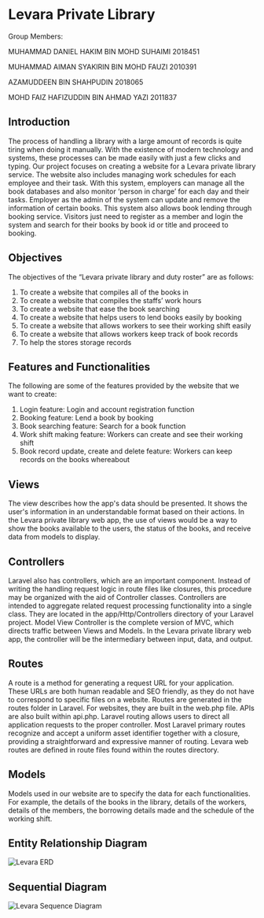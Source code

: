 
# Levara Private Library

Group Members:

MUHAMMAD DANIEL HAKIM BIN MOHD SUHAIMI 2018451

MUHAMMAD AIMAN SYAKIRIN BIN MOHD FAUZI 2010391

AZAMUDDEEN BIN SHAHPUDIN 2018065

MOHD FAIZ HAFIZUDDIN BIN AHMAD YAZI 2011837


## Introduction

The process of handling a library with a large amount of records is quite tiring when doing it manually. With the existence of modern technology and systems, these processes can be made easily with just a few clicks and typing. Our project focuses on creating a website for a Levara private library service.
The website also includes managing work schedules for each employee and their task. With this system, employers can manage all the book databases and also monitor ‘person in charge’ for each day and their tasks. Employer as the admin of the system can update and remove the information of certain books.
This system also allows book lending through booking service. Visitors just need to register as a member and login the system and search for their books by book id or title and proceed to booking.

## Objectives
The objectives of the “Levara private library and duty roster” are as follows:
1. To create a website that compiles all of the books in 
2. To create a website that compiles the staffs’ work hours
3. To create a website that ease the book searching
4. To create a website that helps users to lend books easily by booking
5. To create a website that allows workers to see their working shift easily
6. To create a website that allows workers keep track of book records
7. To help the stores storage records

## Features and Functionalities

The following are some of the features provided by the website that we want to create:
1. Login feature: Login and account registration function
2. Booking feature: Lend a book by booking
3. Book searching feature: Search for a book function
4. Work shift making feature: Workers can create and see their working shift
5. Book record update, create and delete feature: Workers can keep records on the books whereabout

## Views

The view describes how the app's data should be presented. It shows the user's information in an understandable format based on their actions. In the Levara private library web app, the use of views would be a way to show the books available to the users, the status of the books, and receive data from models to display.

## Controllers

Laravel also has controllers, which are an important component. Instead of writing the handling request logic in route files like closures, this procedure may be organized with the aid of Controller classes. Controllers are intended to aggregate related request processing functionality into a single class. They are located in the app/Http/Controllers directory of your Laravel project. Model View Controller is the complete version of MVC, which directs traffic between Views and Models. In the Levara private library web app, the controller will be the intermediary between input, data, and output.

## Routes

A route is a method for generating a request URL for your application. These URLs are both human readable and SEO friendly, as they do not have to correspond to specific files on a website. Routes are generated in the routes folder in Laravel. For websites, they are built in the web.php file. APIs are also built within api.php. Laravel routing allows users to direct all application requests to the proper controller. Most Laravel primary routes recognize and accept a uniform asset identifier together with a closure, providing a straightforward and expressive manner of routing. Levara web routes are defined in route files found within the routes directory. 

## Models

Models used in our website are to specify the data for each functionalities. For example, the details of the books in the library, details of the workers, details of the members, the borrowing details made and the schedule of the working shift.

## Entity Relationship Diagram

![Levara ERD](https://user-images.githubusercontent.com/98005633/209836102-0f614ed1-0c14-4462-9a6d-9c0abe48816d.png)

## Sequential Diagram

![Levara Sequence Diagram](https://user-images.githubusercontent.com/98005633/209836237-b795aed9-7499-46bc-bd8e-c5703f26fd6e.png)
